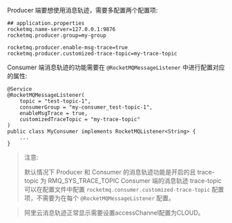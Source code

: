 Producer 端要想使用消息轨迹，需要多配置两个配置项:

```properties
## application.properties
rocketmq.name-server=127.0.0.1:9876
rocketmq.producer.group=my-group

rocketmq.producer.enable-msg-trace=true
rocketmq.producer.customized-trace-topic=my-trace-topic
```

Consumer 端消息轨迹的功能需要在 `@RocketMQMessageListener` 中进行配置对应的属性:

```
@Service
@RocketMQMessageListener(
    topic = "test-topic-1", 
    consumerGroup = "my-consumer_test-topic-1",
    enableMsgTrace = true,
    customizedTraceTopic = "my-trace-topic"
)
public class MyConsumer implements RocketMQListener<String> {
    ...
}
```

> 注意:
> 
> 默认情况下 Producer 和 Consumer 的消息轨迹功能是开启的且 trace-topic 为 RMQ_SYS_TRACE_TOPIC
> Consumer 端的消息轨迹 trace-topic 可以在配置文件中配置 `rocketmq.consumer.customized-trace-topic` 配置项，不需要为在每个 `@RocketMQMessageListener` 配置。

> 阿里云消息轨迹正常显示需要设置accessChannel配置为CLOUD。